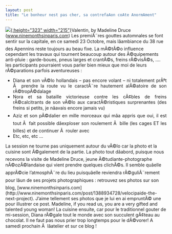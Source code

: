 ```yaml
---
layout: post
title: "Le bonheur nest pas cher, sa contrefaAon coAte AnormAment"
---
```



[![](media.tumblr.ctumblr_lasn6xn3PP1qcfx4i.jpg){:height="323" width="215"}](http://www.ninemonthsinparis.com/post/1388934728/velocipaide-the-next-project)Valentin, by Madeline Druce (www.ninemonthsinparis.com)
Les premiÃ¨res gouttes automnales se font sentir sur la capitale, en ce samedi 23 Octobre, mais lâambiance du 38 rue des Apennins reste toujours au beau fixe.
La mÃ©tÃ©o influence cependant les travaux qui tournent beaucoup autour des Ã©quipements anti-pluie : garde-boues, pneus larges et crantÃ©s, freins rÃ©visÃ©s, …. les participants pourraient vous parler bien mieux que moi de leurs rÃ©parations parfois aventureuses :
<ul style="text-align: justify;">
<li markdown="1">Diana et son vÃ©lo hollandais – pas encore volant – ni totalement prÃªt Ã  prendre la route vu le caractÃ¨re hautement alÃ©atoire de son rÃ©tropÃ©dalage</li>
<li markdown="1">Nora et sa bataille victorieuse contre les cÃ¢bles de freins rÃ©calcitrants de son vÃ©lo aux caractÃ©ristiques surprenantes (des freins si petits, je nâavais encore jamais vu)</li>
<li markdown="1">Aziz et son pÃ©dalier en mille morceaux qui mâa appris que oui, il est tout Ã  fait possible dâexploser son roulement Ã  bille (les cages ET les billes) et de continuer Ã  rouler avec</li>
<li markdown="1">Etc, etc, etc …</li>
</ul>
La session ne tourne pas uniquement autour du vÃ©lo car la photo et la cuisine sont Ã©galement de la partie.
La photo tout dâabord, puisque nous recevons la visite de Madeline Druce, jeune Ã©tudiante-photographe nÃ©ozÃ©landaise qui vient prendre quelques clichÃ©s. Il semble quâelle apprÃ©cie l’atmosphÃ¨re du lieu puisquâelle reviendra rÃ©guliÃ¨rement pour lâun de ses projets photographiques : retrouvez ses photos sur son blog, [www.ninemonthsinparis.com](http://www.ninemonthsinparis.com/post/1388934728/velocipaide-the-next-project). J’aime tellement ses photos que je lui en ai empruntÃ© une pour illustrer ce post. Madeline, if you read us, you are a very gifted and talented young woman!
La cuisine ensuite, car pour le traditionnel gouter de mi-session, Diana rÃ©gale tout le monde avec son succulent gÃ¢teau au chocolat. Il ne faut pas nous prier trop longtemps pour le dÃ©vorer!
A samedi prochain Ã  lâatelier et sur ce blog !
